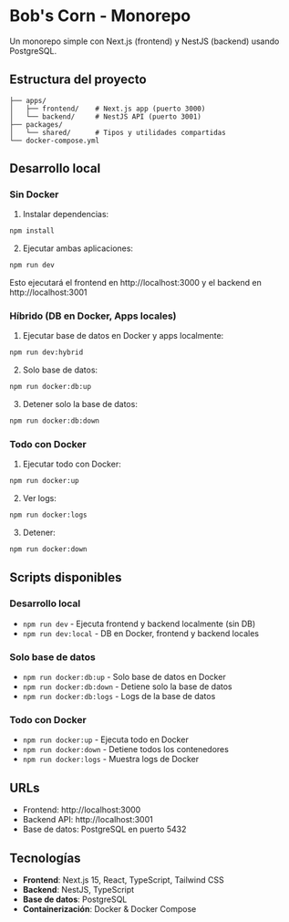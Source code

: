 # Bob's Corn - Monorepo

Un monorepo simple con Next.js (frontend) y NestJS (backend) usando PostgreSQL.

## Estructura del proyecto

```
├── apps/
│   ├── frontend/    # Next.js app (puerto 3000)
│   └── backend/     # NestJS API (puerto 3001)
├── packages/
│   └── shared/      # Tipos y utilidades compartidas
└── docker-compose.yml
```

## Desarrollo local

### Sin Docker

1. Instalar dependencias:

```bash
npm install
```

2. Ejecutar ambas aplicaciones:

```bash
npm run dev
```

Esto ejecutará el frontend en http://localhost:3000 y el backend en http://localhost:3001

### Híbrido (DB en Docker, Apps locales)

1. Ejecutar base de datos en Docker y apps localmente:

```bash
npm run dev:hybrid
```

2. Solo base de datos:

```bash
npm run docker:db:up
```

3. Detener solo la base de datos:

```bash
npm run docker:db:down
```

### Todo con Docker

1. Ejecutar todo con Docker:

```bash
npm run docker:up
```

2. Ver logs:

```bash
npm run docker:logs
```

3. Detener:

```bash
npm run docker:down
```

## Scripts disponibles

### Desarrollo local
- `npm run dev` - Ejecuta frontend y backend localmente (sin DB)
- `npm run dev:local` - DB en Docker, frontend y backend locales

### Solo base de datos
- `npm run docker:db:up` - Solo base de datos en Docker
- `npm run docker:db:down` - Detiene solo la base de datos
- `npm run docker:db:logs` - Logs de la base de datos

### Todo con Docker
- `npm run docker:up` - Ejecuta todo en Docker
- `npm run docker:down` - Detiene todos los contenedores
- `npm run docker:logs` - Muestra logs de Docker

## URLs

- Frontend: http://localhost:3000
- Backend API: http://localhost:3001
- Base de datos: PostgreSQL en puerto 5432

## Tecnologías

- **Frontend**: Next.js 15, React, TypeScript, Tailwind CSS
- **Backend**: NestJS, TypeScript
- **Base de datos**: PostgreSQL
- **Containerización**: Docker & Docker Compose
